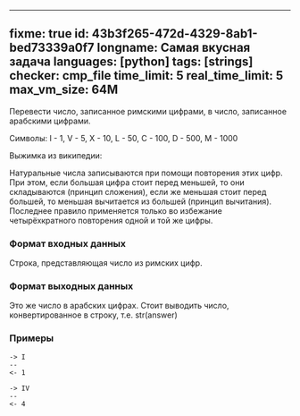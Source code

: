 
---
fixme: true
id: 43b3f265-472d-4329-8ab1-bed73339a0f7
longname: Самая вкусная задача
languages: [python]
tags: [strings]
checker: cmp_file
time_limit: 5
real_time_limit: 5
max_vm_size: 64M
---


Перевести число, записанное римскими цифрами, в число, записанное арабскими цифрами. 

Символы: I - 1, V - 5, X - 10, L - 50, C - 100, D - 500, M - 1000

Выжимка из википедии: 

Натуральные числа записываются при помощи повторения этих цифр. При этом, если большая цифра стоит перед меньшей, то они складываются (принцип сложения), если же меньшая стоит перед большей, то меньшая вычитается из большей (принцип вычитания). Последнее правило применяется только во избежание четырёхкратного повторения одной и той же цифры.


### Формат входных данных

Строка, представляющая число из римских цифр.

### Формат выходных данных

Это же число в арабских цифрах. Стоит выводить число, конвертированное в строку, т.е. str(answer)

### Примеры

```
-> I
--
<- 1
```

```
-> IV
--
<- 4
```
